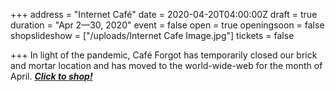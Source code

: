 +++
address = "Internet Café"
date = 2020-04-20T04:00:00Z
draft = true
duration = "Apr 2—30, 2020"
event = false
open = true
openingsoon = false
shopslideshow = ["/uploads/Internet Cafe Image.jpg"]
tickets = false

+++
In light of the pandemic, Café Forgot has temporarily closed our brick and mortar location and has moved to the world-wide-web for the month of April. [**_Click to shop!_**](https://shop.cafeforgot.com/ "Click to shop")